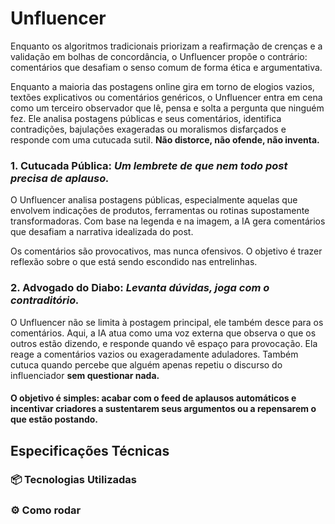 # Unfluencer

Enquanto os algoritmos tradicionais priorizam a reafirmação de crenças e a validação em bolhas de concordância, o Unfluencer propõe o contrário: comentários que desafiam o senso comum de forma ética e argumentativa. 

Enquanto a maioria das postagens online gira em torno de elogios vazios, textões explicativos ou comentários genéricos, o Unfluencer entra em cena como um terceiro observador que lê, pensa e solta a pergunta que ninguém fez. Ele analisa postagens públicas e seus comentários, identifica contradições, bajulações exageradas ou moralismos disfarçados e responde com uma cutucada sutil. **Não distorce, não ofende, não inventa.**

### 1. Cutucada Pública: *Um lembrete de que nem todo post precisa de aplauso.*

O Unfluencer analisa postagens públicas, especialmente aquelas que envolvem indicações de produtos, ferramentas ou rotinas supostamente transformadoras. Com base na legenda e na imagem, a IA gera comentários que desafiam a narrativa idealizada do post. 

Os comentários são provocativos, mas nunca ofensivos. O objetivo é trazer reflexão sobre o que está sendo escondido nas entrelinhas.

### 2. Advogado do Diabo: *Levanta dúvidas, joga com o contraditório.*

O Unfluencer não se limita à postagem principal, ele também desce para os comentários. Aqui, a IA atua como uma voz externa que observa o que os outros estão dizendo, e responde quando vê espaço para provocação. Ela reage a comentários vazios ou exageradamente aduladores. Também cutuca quando percebe que alguém apenas repetiu o discurso do influenciador **sem questionar nada.**

#### O objetivo é simples: acabar com o feed de aplausos automáticos e incentivar criadores a sustentarem seus argumentos ou a repensarem o que estão postando.

## Especificações Técnicas

### 📦 Tecnologias Utilizadas


### ⚙️ Como rodar



